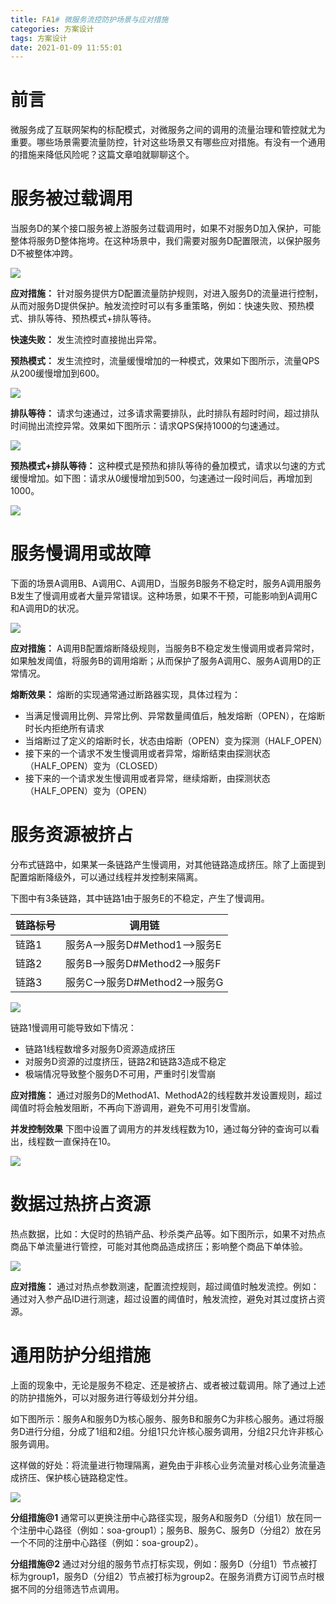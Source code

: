 ```yaml
---
title: FA1# 微服务流控防护场景与应对措施
categories: 方案设计
tags: 方案设计
date: 2021-01-09 11:55:01
---
```




# 前言

微服务成了互联网架构的标配模式，对微服务之间的调用的流量治理和管控就尤为重要。哪些场景需要流量防控，针对这些场景又有哪些应对措施。有没有一个通用的措施来降低风险呢？这篇文章咱就聊聊这个。



# 服务被过载调用

当服务D的某个接口服务被上游服务过载调用时，如果不对服务D加入保护，可能整体将服务D整体拖垮。在这种场景中，我们需要对服务D配置限流，以保护服务D不被整体冲跨。



![](https://gitee.com/laoliangcode/md-picture/raw/master/img/%E6%9C%8D%E5%8A%A1%E7%AB%AF%E9%99%90%E6%B5%81.png)



**应对措施：** 针对服务提供方D配置流量防护规则，对进入服务D的流量进行控制，从而对服务D提供保护。触发流控时可以有多重策略，例如：快速失败、预热模式、排队等待、预热模式+排队等待。

**快速失败：** 发生流控时直接抛出异常。

**预热模式：** 发生流控时，流量缓慢增加的一种模式，效果如下图所示，流量QPS从200缓慢增加到600。

![](https://gitee.com/laoliangcode/md-picture/raw/master/img/20210109141101.png)



**排队等待：** 请求匀速通过，过多请求需要排队，此时排队有超时时间，超过排队时间抛出流控异常。效果如下图所示：请求QPS保持1000的匀速通过。

![](https://gitee.com/laoliangcode/md-picture/raw/master/img/20210109141720.png)



**预热模式+排队等待：** 这种模式是预热和排队等待的叠加模式，请求以匀速的方式缓慢增加。如下图：请求从0缓慢增加到500，匀速通过一段时间后，再增加到1000。

![](https://gitee.com/laoliangcode/md-picture/raw/master/img/20210109142131.png)





# 服务慢调用或故障

下面的场景A调用B、A调用C、A调用D，当服务B服务不稳定时，服务A调用服务B发生了慢调用或者大量异常错误。这种场景，如果不干预，可能影响到A调用C和A调用D的状况。



![](https://gitee.com/laoliangcode/md-picture/raw/master/img/%E7%86%94%E6%96%AD%E9%99%8D%E7%BA%A7.png)



**应对措施：** A调用B配置熔断降级规则，当服务B不稳定发生慢调用或者异常时，如果触发阈值，将服务B的调用熔断；从而保护了服务A调用C、服务A调用D的正常情况。

**熔断效果：** 熔断的实现通常通过断路器实现，具体过程为：

- 当满足慢调用比例、异常比例、异常数量阈值后，触发熔断（OPEN），在熔断时长内拒绝所有请求
- 当熔断过了定义的熔断时长，状态由熔断（OPEN）变为探测（HALF_OPEN）
- 接下来的一个请求不发生慢调用或者异常，熔断结束由探测状态（HALF_OPEN）变为（CLOSED）
- 接下来的一个请求发生慢调用或者异常，继续熔断，由探测状态（HALF_OPEN）变为（OPEN）



<!--more-->



# 服务资源被挤占

分布式链路中，如果某一条链路产生慢调用，对其他链路造成挤压。除了上面提到配置熔断降级外，可以通过线程并发控制来隔离。

下图中有3条链路，其中链路1由于服务E的不稳定，产生了慢调用。

| 链路标号 | 调用链                        |
| -------- | ----------------------------- |
| 链路1    | 服务A-->服务D#Method1-->服务E |
| 链路2    | 服务B-->服务D#Method2-->服务F |
| 链路3    | 服务C-->服务D#Method2-->服务G |

![](https://gitee.com/laoliangcode/md-picture/raw/master/img/%E5%B9%B6%E5%8F%91%E6%8E%A7%E5%88%B6%E9%87%8D%E7%94%BB%20(1).png)



链路1慢调用可能导致如下情况：

- 链路1线程数增多对服务D资源造成挤压
- 对服务D资源的过度挤压，链路2和链路3造成不稳定
- 极端情况导致整个服务D不可用，严重时引发雪崩

**应对措施：** 通过对服务D的MethodA1、MethodA2的线程数并发设置规则，超过阈值时将会触发阻断，不再向下游调用，避免不可用引发雪崩。

**并发控制效果** 下图中设置了调用方的并发线程数为10，通过每分钟的查询可以看出，线程数一直保持在10。

![](https://gitee.com/laoliangcode/md-picture/raw/master/img/20210109150939.png)



# 数据过热挤占资源

热点数据，比如：大促时的热销产品、秒杀类产品等。如下图所示，如果不对热点商品下单流量进行管控，可能对其他商品造成挤压；影响整个商品下单体验。



![](https://gitee.com/laoliangcode/md-picture/raw/master/img/%E7%83%AD%E7%82%B9%E5%8F%82%E6%95%B0.png)





**应对措施：** 通过对热点参数测速，配置流控规则，超过阈值时触发流控。例如：通过对入参产品ID进行测速，超过设置的阈值时，触发流控，避免对其过度挤占资源。





# 通用防护分组措施

上面的现象中，无论是服务不稳定、还是被挤占、或者被过载调用。除了通过上述的防护措施外，可以对服务进行等级划分并分组。

如下图所示：服务A和服务D为核心服务、服务B和服务C为非核心服务。通过将服务D进行分组，分成了1组和2组。分组1只允许核心服务调用，分组2只允许非核心服务调用。

这样做的好处：将流量进行物理隔离，避免由于非核心业务流量对核心业务流量造成挤压、保护核心链路稳定性。



![](https://gitee.com/laoliangcode/md-picture/raw/master/img/%E5%88%86%E7%BB%84%E6%8E%AA%E6%96%BD.png)



**分组措施@1**  通常可以更换注册中心路径实现，服务A和服务D（分组1）放在同一个注册中心路径（例如：soa-group1）；服务B、服务C、服务D（分组2）放在另一个不同的注册中心路径（例如：soa-group2）。



**分组措施@2** 通过对分组的服务节点打标实现，例如：服务D（分组1）节点被打标为group1，服务D（分组2）节点被打标为group2。在服务消费方订阅节点时根据不同的分组筛选节点调用。





